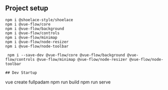 ## Project setup
```
npm i @shoelace-style/shoelace
npm i @vue-flow/core
npm i @vue-flow/background
npm i @vue-flow/controls
npm i @vue-flow/minimap
npm i @vue-flow/node-resizer
npm i @vue-flow/node-toolbar

 npm i --save-dev @vue-flow/core @vue-flow/background @vue-flow/controls @vue-flow/minimap @vue-flow/node-resizer @vue-flow/node-toolbar

## Dev Startup
```

vue create fullpadam
npm run build
npm run serve


